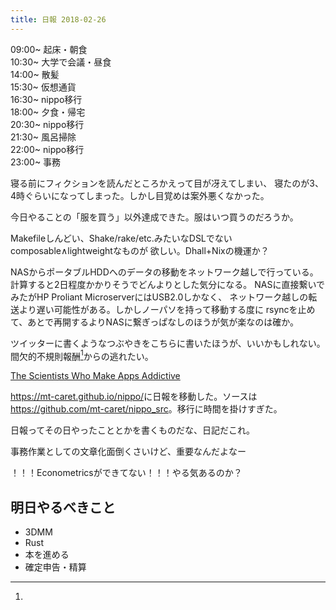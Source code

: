 ```yaml
---
title: 日報 2018-02-26
---
```


09:00~ 起床・朝食  
10:30~ 大学で会議・昼食  
14:00~ 散髪  
15:30~ 仮想通貨  
16:30~ nippo移行  
18:00~ 夕食・帰宅  
20:30~ nippo移行  
21:30~ 風呂掃除  
22:00~ nippo移行  
23:00~ 事務

寝る前にフィクションを読んだところかえって目が冴えてしまい、
寝たのが3、4時ぐらいになってしまった。しかし目覚めは案外悪くなかった。

今日やることの「服を買う」以外達成できた。服はいつ買うのだろうか。

Makefileしんどい、Shake/rake/etc.みたいなDSLでないcomposable∧lightweightなものが
欲しい。Dhall+Nixの機運か？

NASからポータブルHDDへのデータの移動をネットワーク越しで行っている。
計算すると2日程度かかりそうでどんよりとした気分になる。
NASに直接繋いでみたがHP Proliant MicroserverにはUSB2.0しかなく、
ネットワーク越しの転送より遅い可能性がある。しかしノーパソを持って移動する度に
rsyncを止めて、あとで再開するよりNASに繋ぎっぱなしのほうが気が楽なのは確か。

ツイッターに書くようなつぶやきをこちらに書いたほうが、いいかもしれない。
間欠的不規則報酬[^variable]からの逃れたい。

[^variable]:
[The Scientists Who Make Apps Addictive](https://www.1843magazine.com/features/the-scientists-who-make-apps-addictive)

<https://mt-caret.github.io/nippo/>に日報を移動した。ソースは
<https://github.com/mt-caret/nippo_src>。移行に時間を掛けすぎた。

日報ってその日やったこととかを書くものだな、日記だこれ。

事務作業としての文章化面倒くさいけど、重要なんだよなー

！！！Econometricsができてない！！！やる気あるのか？

## 明日やるべきこと

- 3DMM
- Rust
- 本を進める
- 確定申告・精算

